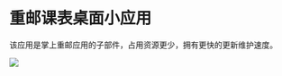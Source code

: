 # 重邮课表桌面小应用

该应用是掌上重邮应用的子部件，占用资源更少，拥有更快的更新维护速度。

<img src='https://github.com/Zzzia/widget/blob/master/screenshots/example1'>